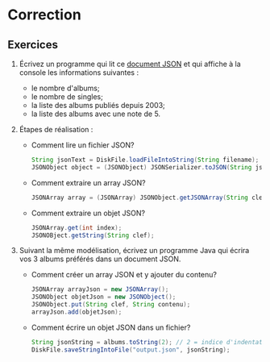 # Correction

## Exercices

1. Écrivez un programme qui lit ce [document JSON](./json/collection.json) et qui affiche à la
   console les informations suivantes :
   * le nombre d'albums;
   * le nombre de singles;
   * la liste des albums publiés depuis 2003;
   * la liste des albums avec une note de 5.

2. Étapes de réalisation :

   * Comment lire un fichier JSON?

        ```java
        String jsonText = DiskFile.loadFileIntoString(String filename);
        JSONObject object = (JSONObject) JSONSerializer.toJSON(String jsonText);
        ```

   * Comment extraire un array JSON?

        ```java
        JSONArray array = (JSONArray) JSONObject.getJSONArray(String clef);
        ```

   * Comment extraire un objet JSON?

        ```java
        JSONArray.get(int index);
        JSONOBject.getString(String clef);
        ```


2. Suivant la même modélisation, écrivez un programme Java qui écrira vos 3
   albums préférés dans un document JSON.

   * Comment créer un array JSON et y ajouter du contenu?

        ```java
        JSONArray arrayJson = new JSONArray();
        JSONObject objetJson = new JSONObject();
        JSONObject.put(String clef, String contenu);
        arrayJson.add(objetJson);
        ```
   * Comment écrire un objet JSON dans un fichier?

        ```java
        String jsonString = albums.toString(2); // 2 = indice d'indentation
        DiskFile.saveStringIntoFile("output.json", jsonString);
        ```
